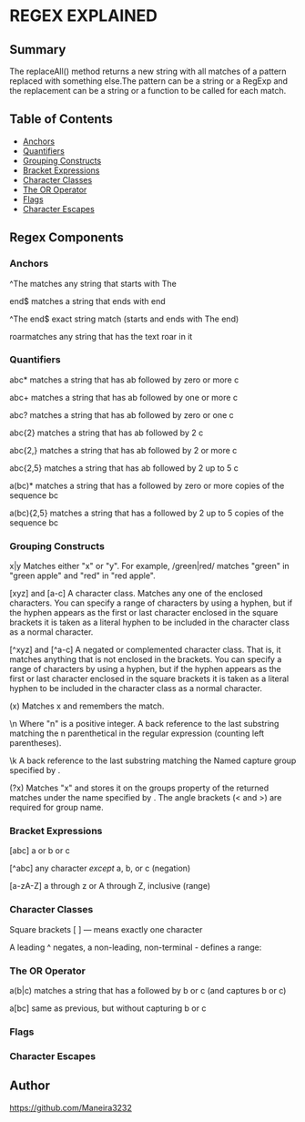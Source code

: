 # REGEX EXPLAINED



## Summary
The replaceAll() method returns a new string with all matches of a pattern replaced with something else.The pattern can be a string or a RegExp and the replacement can be a string or a function to be called for each match.

## Table of Contents

- [Anchors](#anchors)
- [Quantifiers](#quantifiers)
- [Grouping Constructs](#grouping-constructs)
- [Bracket Expressions](#bracket-expressions)
- [Character Classes](#character-classes)
- [The OR Operator](#the-or-operator)
- [Flags](#flags)
- [Character Escapes](#character-escapes)

## Regex Components

### Anchors
^The matches any string that starts with The 

end$ matches a string that ends with end

^The end$  exact string match (starts and ends with The end)

roarmatches any string that has the text roar in it

### Quantifiers
abc* matches a string that has ab followed by zero or more c 

abc+  matches a string that has ab followed by one or more c

abc?   matches a string that has ab followed by zero or one c

abc{2}  matches a string that has ab followed by 2 c

abc{2,}  matches a string that has ab followed by 2 or more c

abc{2,5}  matches a string that has ab followed by 2 up to 5 c

a(bc)*   matches a string that has a followed by zero or more copies of the sequence bc

a(bc){2,5}  matches a string that has a followed by 2 up to 5 copies of the sequence bc

### Grouping Constructs

x|y   Matches either "x" or "y". For example, /green|red/ matches "green" in "green apple" and "red" in "red apple".

[xyz] and [a-c] A character class. Matches any one of the enclosed characters. You can specify a range of characters by using a hyphen, but if the hyphen appears as the first or last character enclosed in the square brackets it is taken as a literal hyphen to be included in the character class as a normal character.

[^xyz] and [^a-c] A negated or complemented character class. That is, it matches anything that is not enclosed in the brackets. You can specify a range of characters by using a hyphen, but if the hyphen appears as the first or last character enclosed in the square brackets it is taken as a literal hyphen to be included in the character class as a normal character.


(x) Matches x and remembers the match.

\n Where "n" is a positive integer. A back reference to the last substring matching the n parenthetical in the regular expression (counting left parentheses).

\k<Name> A back reference to the last substring matching the Named capture group specified by <Name>.

(?<Name>x) Matches "x" and stores it on the groups property of the returned matches under the name specified by <Name>. The angle brackets (< and >) are required for group name.


### Bracket Expressions
[abc] a or b or c

[^abc] any character _except_ a, b, or c (negation)

[a-zA-Z]  a through z or A through Z, inclusive (range)

### Character Classes
Square brackets [ ] — means exactly one character

A leading ^ negates, a non-leading, non-terminal - defines a range:

### The OR Operator

a(b|c) matches a string that has a followed by b or c (and captures b or c)

a[bc]      same as previous, but without capturing b or c

### Flags

### Character Escapes

## Author

https://github.com/Maneira3232